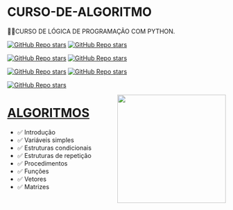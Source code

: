 # CURSO-DE-ALGORITMO
👨‍⚖️CURSO DE LÓGICA DE PROGRAMAÇÃO COM PYTHON.

[![GitHub Repo stars](https://img.shields.io/badge/MEU%20PERFIL-GITHUB-03A9F4?logo=github)](https://github.com/VILHALVA)
[![GitHub Repo stars](https://img.shields.io/badge/ENTRE%20EM%20CONTATO-TELEGRAM-03A9F4?logo=telegram)](https://t.me/VILHALVA20_BOT) <br>

[![GitHub Repo stars](https://img.shields.io/badge/GRUPO%20CODERS-TELEGRAM-03A9F4?logo=telegram)](https://t.me/CODIGOPG)
[![GitHub Repo stars](https://img.shields.io/badge/CANAL%20CODERS-TELEGRAM-03A9F4?logo=telegram)](https://t.me/CODIGOCN) <br>

[![GitHub Repo stars](https://img.shields.io/badge/CURSO%20EM%20VIDEO-YOUTUBE-03A9F4?logo=youtube)](https://www.youtube.com/@CursoemVideo) 
[![GitHub Repo stars](https://img.shields.io/badge/CURSO%20EM%20VIDEO-GITHUB-03A9F4?logo=github)](https://github.com/cursoemvideo)
<br>

[![GitHub Repo stars](https://img.shields.io/badge/-MODULO%20UNICO-blue)](https://youtube.com/playlist?list=PLHz_AreHm4dmSj0MHol_aoNYCSGFqvfXV)

<img src="https://www.politize.com.br/wp-content/uploads/2022/03/Criac%CC%A7a%CC%83o-de-destaques-3-1.png" align="right" width="250">

# [ALGORITMOS](https://youtube.com/playlist?list=PLHz_AreHm4dmSj0MHol_aoNYCSGFqvfXV)
* ✅ Introdução
* ✅ Variáveis simples
* ✅ Estruturas condicionais
* ✅ Estruturas de repetição
* ✅ Procedimentos
* ✅ Funções
* ✅ Vetores
* ✅ Matrizes


